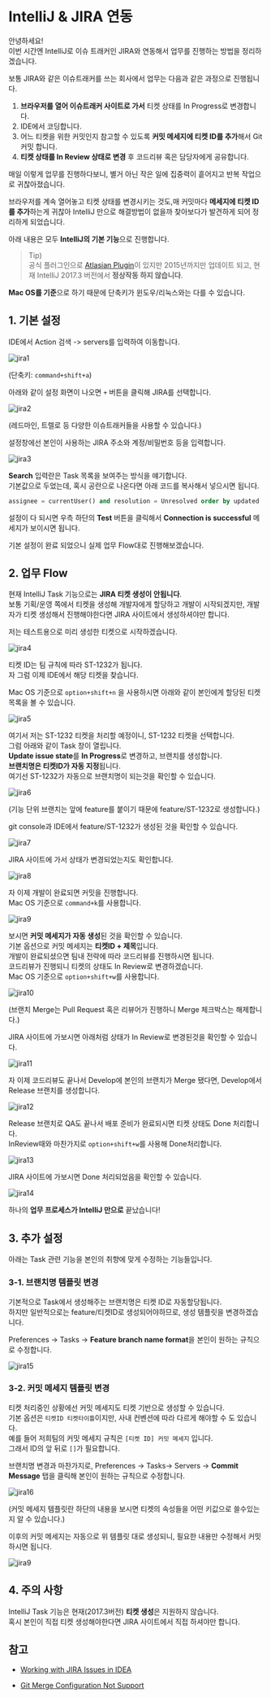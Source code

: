 # IntelliJ & JIRA 연동

안녕하세요!  
이번 시간엔 IntelliJ로 이슈 트래커인 JIRA와 연동해서 업무를 진행하는 방법을 정리하겠습니다.  
  
보통 JIRA와 같은 이슈트래커를 쓰는 회사에서 업무는 다음과 같은 과정으로 진행됩니다.

1. **브라우저를 열어 이슈트래커 사이트로 가서** 티켓 상태를 In Progress로 변경합니다.
2. IDE에서 코딩합니다.
3. 어느 티켓을 위한 커밋인지 참고할 수 있도록 **커밋 메세지에 티켓 ID를 추가**해서 Git 커밋 합니다.
4. **티켓 상태를 In Review 상태로 변경** 후 코드리뷰 혹은 담당자에게 공유합니다.

매일 이렇게 업무를 진행하다보니, 별거 아닌 작은 일에 집중력이 흩어지고 반복 작업으로 귀찮아졌습니다.  
  
브라우저를 계속 열어놓고 티켓 상태를 변경시키는 것도,매 커밋마다 **메세지에 티켓 ID를 추가**하는게 귀찮아 IntelliJ 만으로 해결방법이 없을까 찾아보다가 발견하게 되어 정리하게 되었습니다.  
  
아래 내용은 모두 **IntelliJ의 기본 기능**으로 진행합니다.  

> Tip)  
공식 플러그인으로 [Atlasian Plugin](https://plugins.jetbrains.com/plugin/2190-atlassian-connector-for-intellij-ide)이 있지만 2015년까지만 업데이트 되고, 현재 IntelliJ 2017.3 버전에서 **정상작동 하지 않습니다**.  

**Mac OS를 기준**으로 하기 때문에 단축키가 윈도우/리눅스와는 다를 수 있습니다.

## 1. 기본 설정

IDE에서 Action 검색 -> servers를 입력하여 이동합니다.

![jira1](../../images/jira1.png)

(단축키: ```command+shift+a```)  
  
아래와 같이 설정 화면이 나오면 ```+``` 버튼을 클릭해 JIRA를 선택합니다.

![jira2](../../images/jira2.png)

(레드마인, 트렐로 등 다양한 이슈트래커들을 사용할 수 있습니다.)  
  
설정창에선 본인이 사용하는 JIRA 주소와 계정/비밀번호 등을 입력합니다.

![jira3](../../images/jira3.png)

**Search** 입력란은 Task 목록을 보여주는 방식을 얘기합니다.  
기본값으로 두었는데, 혹시 공란으로 나온다면 아래 코드를 복사해서 넣으시면 됩니다.

```sql
assignee = currentUser() and resolution = Unresolved order by updated
```

설정이 다 되시면 우측 하단의 **Test** 버튼을 클릭해서 **Connection is successful** 메세지가 보이시면 됩니다.  
  

기본 설정이 완료 되었으니 실제 업무 Flow대로 진행해보겠습니다.

## 2. 업무 Flow

현재 IntelliJ Task 기능으로는 **JIRA 티켓 생성이 안됩니다**.  
보통 기획/운영 쪽에서 티켓을 생성해 개발자에게 할당하고 개발이 시작되겠지만, 개발자가 티켓 생성해서 진행해야한다면 JIRA 사이트에서 생성하셔야만 합니다.  
  
저는 테스트용으로 미리 생성한 티켓으로 시작하겠습니다.

![jira4](../../images/jira4.png)

티켓 ID는 팀 규칙에 따라 ST-1232가 됩니다.  
자 그럼 이제 IDE에서 해당 티켓을 찾습니다.  
  
Mac OS 기준으로 ```option+shift+n``` 을 사용하시면 아래와 같이 본인에게 할당된 티켓 목록을 볼 수 있습니다.

![jira5](../../images/jira5.png)

여기서 저는 ST-1232 티켓을 처리할 예정이니, ST-1232 티켓을 선택합니다.  
그럼 아래와 같이 Task 창이 열립니다.  
**Update issue state**를 **In Progress**로 변경하고, 브랜치를 생성합니다.  
**브랜치명은 티켓ID가 자동 지정**됩니다.  
여기선 ST-1232가 자동으로 브랜치명이 되는것을 확인할 수 있습니다.

![jira6](../../images/jira6.png)

(기능 단위 브랜치는 앞에 feature를 붙이기 때문에 feature/ST-1232로 생성합니다.)  
  
git console과 IDE에서 feature/ST-1232가 생성된 것을 확인할 수 있습니다.

![jira7](../../images/jira7.png)

JIRA 사이트에 가서 상태가 변경되었는지도 확인합니다.

![jira8](../../images/jira8.png)

자 이제 개발이 완료되면 커밋을 진행합니다.  
Mac OS 기준으로 ```command+k```를 사용합니다.

![jira9](../../images/jira9.png)

보시면 **커밋 메세지가 자동 생성**된 것을 확인할 수 있습니다.  
기본 옵션으로 커밋 메세지는 **티켓ID + 제목**입니다.  
개발이 완료되셨으면 팀내 전략에 따라 코드리뷰를 진행하시면 됩니다.  
코드리뷰가 진행되니 티켓의 상태도 In Review로 변경하겠습니다.  
Mac OS 기준으로 ```option+shift+w```를 사용합니다.  

![jira10](../../images/jira10.png)

(브랜치 Merge는 Pull Request 혹은 리뷰어가 진행하니 Merge 체크박스는 해제합니다.)  
  
JIRA 사이트에 가보시면 아래처럼 상태가 In Review로 변경된것을 확인할 수 있습니다.  

![jira11](../../images/jira11.png)

자 이제 코드리뷰도 끝나서 Develop에 본인의 브랜치가 Merge 됐다면, Develop에서 Release 브랜치를 생성합니다.

![jira12](../../images/jira12.png)

Release 브랜치로 QA도 끝나서 배포 준비가 완료되시면 티켓 상태도 Done 처리합니다.  
InReview때와 마찬가지로 ```option+shift+w```를 사용해 Done처리합니다.

![jira13](../../images/jira13.png)

JIRA 사이트에 가보시면 Done 처리되었음을 확인할 수 있습니다.

![jira14](../../images/jira14.png)

하나의 **업무 프로세스가 IntelliJ 만으로** 끝났습니다!

## 3. 추가 설정

아래는 Task 관련 기능을 본인의 취향에 맞게 수정하는 기능들입니다.

### 3-1. 브랜치명 템플릿 변경

기본적으로 Task에서 생성해주는 브랜치명은 티켓 ID로 자동할당됩니다.  
하지만 일반적으로는 feature/티켓ID로 생성되어야하므로, 생성 템플릿을 변경하겠습니다.  
  
Preferences -> Tasks -> **Feature branch name format**을 본인이 원하는 규칙으로 수정합니다.

![jira15](../../images/jira15.png)


### 3-2. 커밋 메세지 템플릿 변경

티켓 처리중인 상황에선 커밋 메세지도 티켓 기반으로 생성할 수 있습니다.  
기본 옵션은 ```티켓ID 티켓타이틀```이지만, 사내 컨벤션에 따라 다르게 해야할 수 도 있습니다.  
예를 들어 저희팀의 커밋 메세지 규칙은 ```[티켓 ID] 커밋 메세지``` 입니다.  
그래서 ID의 앞 뒤로 ```[]```가 필요합니다.  
  
브랜치명 변경과 마찬가지로, Preferences -> Tasks-> Servers -> **Commit Message** 탭을 클릭해 본인이 원하는 규칙으로 수정합니다.

![jira16](../../images/jira16.png)

(커밋 메세지 템플릿란 하단의 내용을 보시면 티켓의 속성들을 어떤 키값으로 쓸수있는지 알 수 있습니다.)  
  
이후의 커밋 메세지는 자동으로 위 템플릿 대로 생성되니, 필요한 내용만 수정해서 커밋하시면 됩니다.

![jira9](../../images/jira9.png)

## 4. 주의 사항

IntelliJ Task 기능은 현재(2017.3버전) **티켓 생성**은 지원하지 않습니다.  
혹시 본인이 직접 티켓 생성해야한다면 JIRA 사이트에서 직접 하셔야만 합니다.  
  

## 참고

* [Working with JIRA Issues in IDEA](https://www.jetbrains.com/help/idea/managing-tasks-and-contexts.html#issue_tracker_integration)

* [Git Merge Configuration Not Support](https://youtrack.jetbrains.com/issue/IDEA-99115)

